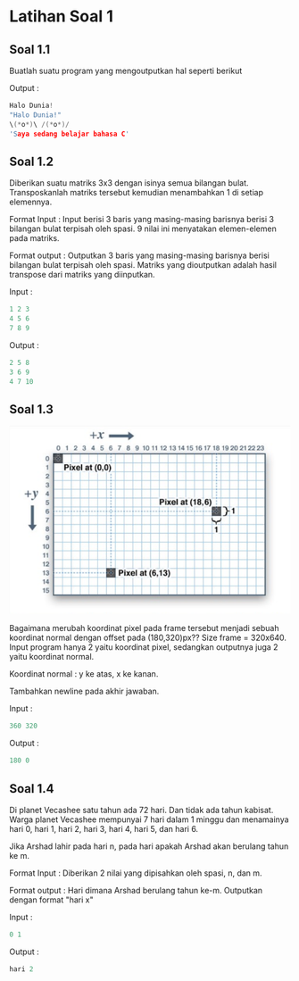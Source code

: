 # Latihan Soal 1

## Soal 1.1
Buatlah suatu program yang mengoutputkan hal seperti berikut

Output :

```c
Halo Dunia!
"Halo Dunia!"
\(*o*)\ /(*o*)/
'Saya sedang belajar bahasa C'
```

## Soal 1.2
Diberikan suatu matriks 3x3 dengan isinya semua bilangan bulat. Transposkanlah matriks tersebut kemudian menambahkan 1 di setiap elemennya.

Format Input :
Input berisi 3 baris yang masing-masing barisnya berisi 3 bilangan bulat terpisah oleh spasi. 9 nilai ini menyatakan elemen-elemen pada matriks.

Format output :
Outputkan 3 baris yang masing-masing barisnya berisi bilangan bulat terpisah oleh spasi. Matriks yang dioutputkan adalah hasil transpose dari matriks yang diinputkan.

Input :

```c
1 2 3
4 5 6
7 8 9
```

Output :

```c
2 5 8
3 6 9
4 7 10
```

## Soal 1.3
![Image 1.3](https://github.com/JagoTeknikCourse/Latihan-Soal/blob/main/img/img-1-3.png)

Bagaimana merubah koordinat pixel pada frame tersebut menjadi sebuah koordinat normal dengan offset pada (180,320)px?? Size frame = 320x640.
Input program hanya 2 yaitu koordinat pixel, sedangkan outputnya juga 2 yaitu koordinat normal.

Koordinat normal : y ke atas, x ke kanan.

Tambahkan newline pada akhir jawaban.

Input :

```c
360 320
```

Output :

```c
180 0
```

## Soal 1.4
Di planet Vecashee satu tahun ada 72 hari. Dan tidak ada tahun kabisat. Warga planet Vecashee mempunyai 7 hari dalam 1 minggu dan menamainya hari 0, hari 1, hari 2, hari 3, hari 4, hari 5, dan hari 6.

Jika Arshad lahir pada hari n, pada hari apakah Arshad akan berulang tahun ke m.

Format Input :
Diberikan 2 nilai yang dipisahkan oleh spasi, n, dan m.

Format output :
Hari dimana Arshad berulang tahun ke-m. Outputkan dengan format "hari x"

Input :

```c
0 1
```

Output :

```c
hari 2
```